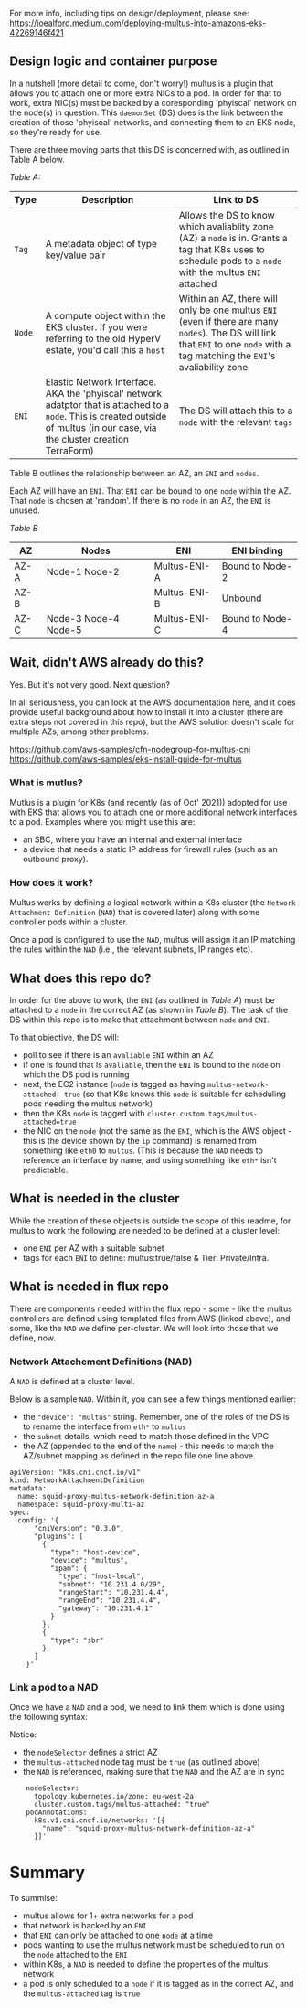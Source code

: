 For more info, including tips on design/deployment, please see: https://joealford.medium.com/deploying-multus-into-amazons-eks-42269146f421

## Design logic and container purpose

In a nutshell (more detail to come, don't worry!) multus is a plugin that allows you to attach one or more extra NICs to a pod. In order for that to work, extra NIC(s) must be backed by a coresponding 'phyiscal' network on the node(s) in question. This `daemonSet` (DS) does is the link between the creation of those 'phyiscal' networks, and connecting them to an EKS node, so they're ready for use.

There are three moving parts that this DS is concerned with, as outlined in Table A below.

_Table A:_

Type   | Description | Link to DS
-------|-------------|-----------
`Tag`  | A metadata object of type key/value pair| Allows the DS to know which avaliablity zone (AZ) a `node` is in. Grants a tag that K8s uses to schedule pods to a `node` with the multus `ENI` attached
`Node` | A compute object within the EKS cluster. If you were referring to the old HyperV estate, you'd call this a `host`| Within an AZ, there will only be one multus `ENI` (even if there are many `nodes`). The DS will link that `ENI` to one `node` with a tag matching the `ENI`'s avaliability zone
`ENI`  | Elastic Network Interface. AKA the 'phyiscal' network adatptor that is attached to a `node`. This is created outside of multus (in our case, via the cluster creation TerraForm)| The DS will attach this to a `node` with the relevant `tags`

Table B outlines the relationship between an AZ, an `ENI` and `nodes`.

Each AZ will have an `ENI`.
That `ENI` can be bound to one `node` within the AZ.
That `node` is chosen at 'random'.
If there is no `node` in an AZ, the `ENI` is unused.

_Table B_

AZ  |Nodes|ENI|ENI binding
----|-----|---|---
AZ-A| Node-1 Node-2       |Multus-ENI-A | Bound to Node-2
AZ-B|                     |Multus-ENI-B | Unbound
AZ-C| Node-3 Node-4 Node-5|Multus-ENI-C | Bound to Node-4


## Wait, didn't AWS already do this?

Yes. But it's not very good. Next question?

In all seriousness, you can look at the AWS documentation here, and it does provide useful background about how to install it into a cluster (there are extra steps not covered in this repo), but the AWS solution doesn't scale for multiple AZs, among other problems.

https://github.com/aws-samples/cfn-nodegroup-for-multus-cni
https://github.com/aws-samples/eks-install-guide-for-multus

### What is mutlus?

Mutlus is a plugin for K8s (and recently (as of Oct' 2021)) adopted for use with EKS that allows you to attach one or more additional network interfaces to a pod. Examples where you might use this are:

- an SBC, where you have an internal and external interface
- a device that needs a static IP address for firewall rules (such as an outbound proxy).

### How does it work?

Multus works by defining a logical network within a K8s cluster (the `Network Attachment Definition` (`NAD`) that is covered later) along with some controller pods within a cluster.

Once a pod is configured to use the `NAD`, multus will assign it an IP matching the rules within the `NAD` (i.e., the relevant subnets, IP ranges etc).

## What does this repo do?

In order for the above to work, the `ENI` (as outlined in _Table A_) must be attached to a `node` in the correct AZ (as shown in _Table B_). The task of the DS within this repo is to make that attachment between `node` and `ENI`. 

To that objective, the DS will:

- poll to see if there is an `avaliable` `ENI` within an AZ
- if one is found that is `avaliable`, then the `ENI` is bound to the `node` on which the DS pod is running
- next, the EC2 instance (`node` is tagged as having `multus-network-attached: true` (so that K8s knows this `node` is suitable for scheduling pods needing the multus network)
- then the K8s `node` is tagged with `cluster.custom.tags/multus-attached=true` 
- the NIC on the `node` (not the same as the `ENI`, which is the AWS object - this is the device shown by the `ip` command) is renamed from something like `eth0` to `multus`. (This is because the `NAD` needs to reference an interface by name, and using something like `eth*` isn't predictable.


## What is needed in the cluster

While the creation of these objects is outside the scope of this readme, for multus to work the following are needed to be defined at a cluster level:

- one `ENI` per AZ with a suitable subnet
- tags for each `ENI` to define: multus:true/false & Tier: Private/Intra.

## What is needed in flux repo

There are components needed within the flux repo - some - like the multus controllers are defined using templated files from AWS (linked above), and some, like the `NAD` we define per-cluster. We will look into those that we define, now.

### Network Attachement Definitions (NAD)

A `NAD` is defined at a cluster level. 

Below is a sample `NAD`. Within it, you can see a few things mentioned earlier:
- the `"device": "multus"` string. Remember, one of the roles of the DS is to rename the interface from `eth*` to `multus`
- the `subnet` details, which need to match those defined in the VPC
- the AZ (appended to the end of the `name`) - this needs to match the AZ/subnet mapping as defined in the repo file one line above.

```
apiVersion: "k8s.cni.cncf.io/v1"
kind: NetworkAttachmentDefinition
metadata:
  name: squid-proxy-multus-network-definition-az-a
  namespace: squid-proxy-multi-az
spec:
  config: '{
      "cniVersion": "0.3.0",
      "plugins": [
        {
          "type": "host-device",
          "device": "multus",
          "ipam": {
            "type": "host-local",
            "subnet": "10.231.4.0/29",
            "rangeStart": "10.231.4.4",
            "rangeEnd": "10.231.4.4",
            "gateway": "10.231.4.1"
          }
        },
        {
          "type": "sbr"
        }
      ]
    }'
```

### Link a pod to a NAD

Once we have a `NAD` and a pod, we need to link them which is done using the following syntax:

Notice:
- the `nodeSelector` defines a strict AZ
- the `multus-attached` node tag must be `true` (as outlined above)
- the `NAD` is referenced, making sure that the `NAD` and the AZ are in sync

```
    nodeSelector: 
      topology.kubernetes.io/zone: eu-west-2a
      cluster.custom.tags/multus-attached: "true"
    podAnnotations:
      k8s.v1.cni.cncf.io/networks: '[{
        "name": "squid-proxy-multus-network-definition-az-a"
      }]'
```

# Summary

To summise:

- multus allows for 1+ extra networks for a pod
- that network is backed by an `ENI`
- that `ENI` can only be attached to one `node` at a time
- pods wanting to use the multus network must be scheduled to run on the `node` attached to the `ENI`
- within K8s, a `NAD` is needed to define the properties of the multus network
- a pod is only scheduled to a `node` if it is tagged as in the correct AZ, and the `multus-attached` tag is `true`
